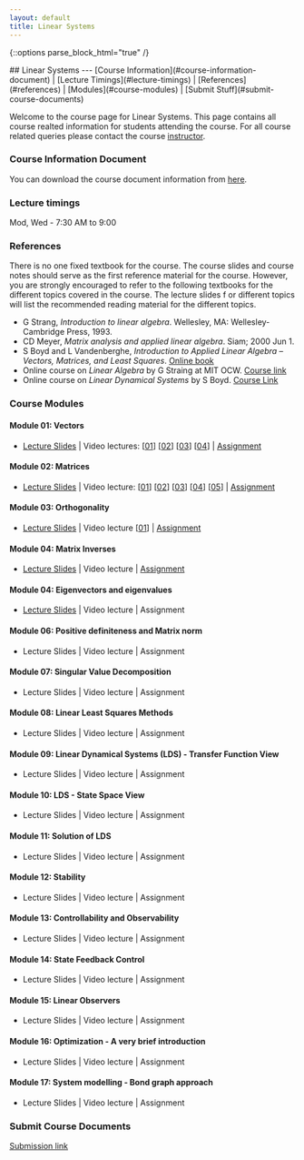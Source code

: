 ```yaml
---
layout: default
title: Linear Systems
---
```

{::options parse_block_html="true" /}
<div class="well">
## Linear Systems
---
[Course Information](#course-information-document) |
[Lecture Timings](#lecture-timings) |
[References](#references) |
[Modules](#course-modules) |
[Submit Stuff](#submit-course-documents)

Welcome to the course page for Linear Systems. This page contains all course realted information for students attending the course. For all course related queries please contact the course [instructor](mailto:siva82kb.work@gmail.com).


### Course Information Document
You can download the course document information from [here]({{site.baseurl}}/teaching/ls/course_info.pdf).


### Lecture timings
Mod, Wed - 7:30 AM to 9:00

### References
There is no one fixed textbook for the course. The course slides and course notes should serve as the first reference material for the course. However, you are strongly encouraged to refer to the following textbooks for the different topics covered in the course. The lecture slides f    or different topics will list the recommended reading material for the different topics.

- G Strang, _Introduction to linear algebra_. Wellesley, MA: Wellesley-Cambridge Press, 1993.
- CD Meyer, _Matrix analysis and applied linear algebra_. Siam; 2000 Jun 1.
- S Boyd and L Vandenberghe, _Introduction to Applied Linear Algebra – Vectors, Matrices, and Least Squares_. [Online book](https://web.stanford.edu/~boyd/vmls/)
- Online course on _Linear Algebra_ by G Straing at MIT OCW. [Course link](https://goo.gl/VUy64k)
- Online course on _Linear Dynamical Systems_ by S Boyd. [Course Link](https://see.stanford.edu/Course/EE263)


### Course Modules
#### Module 01: Vectors
- [Lecture Slides](https://github.com/siva82kb/teaching/raw/master/linear_systems/lectures/01-vectors/vectors.pdf) |
Video lectures: 
[[01](https://youtu.be/ju2OOo9SSDw)]
[[02](https://youtu.be/JmVBRKQi4ns)] 
[[03](https://youtu.be/eSHx-JXb4KI)]
[[04](https://youtu.be/AgFGFZnTt4k)] |
[Assignment](https://github.com/siva82kb/teaching/raw/master/linear_systems/assignment/01-vectors/vectors.pdf)

#### Module 02: Matrices
- [Lecture Slides](https://github.com/siva82kb/teaching/raw/master/linear_systems/lectures/02-matrices/matrices.pdf) |
Video lecture:
[[01](https://youtu.be/AgFGFZnTt4k?t=1171)]
[[02](https://youtu.be/69nFHl5QKrs)] 
[[03](https://youtu.be/RWPG61KHk7Y)] 
[[04](https://youtu.be/0ufBomd6u5U)]
[[05](https://youtu.be/558MKybdmAw)] |
[Assignment](https://github.com/siva82kb/teaching/raw/master/linear_systems/assignment/02-matrix/matrix.pdf)

#### Module 03: Orthogonality
- [Lecture Slides](https://github.com/siva82kb/teaching/raw/master/linear_systems/lectures/03-orthogonality/orthogonality.pdf) |
Video lecture [[01](https://youtu.be/qhbJ28q2A7Y)] |
[Assignment](https://github.com/siva82kb/teaching/raw/master/linear_systems/assignment/03-orthogonality/orthogonality.pdf)

#### Module 04: Matrix Inverses
- [Lecture Slides](https://github.com/siva82kb/teaching/raw/master/linear_systems/lectures/04-matrixinverses/matrixinverses.pdf) |
Video lecture |
[Assignment](https://github.com/siva82kb/teaching/raw/master/linear_systems/assignment/04-matrixinv/matrixinv.pdf)

#### Module 04: Eigenvectors and eigenvalues
- [Lecture Slides](https://github.com/siva82kb/teaching/raw/master/linear_systems/lectures/05-eigenvalvec/eigenvalvec.pdf) |
Video lecture |
Assignment

#### Module 06: Positive definiteness and Matrix norm
- Lecture Slides |
Video lecture |
Assignment

#### Module 07: Singular Value Decomposition
- Lecture Slides |
Video lecture |
Assignment

#### Module 08: Linear Least Squares Methods
- Lecture Slides |
Video lecture |
Assignment

#### Module 09: Linear Dynamical Systems (LDS) - Transfer Function View
- Lecture Slides |
Video lecture |
Assignment

#### Module 10: LDS - State Space View
- Lecture Slides |
Video lecture |
Assignment

#### Module 11: Solution of LDS
- Lecture Slides |
Video lecture |
Assignment

#### Module 12: Stability
- Lecture Slides |
Video lecture |
Assignment

#### Module 13: Controllability and Observability
- Lecture Slides |
Video lecture |
Assignment

#### Module 14: State Feedback Control
- Lecture Slides |
Video lecture |
Assignment

#### Module 15: Linear Observers
- Lecture Slides |
Video lecture |
Assignment

#### Module 16: Optimization -  A very brief introduction
- Lecture Slides |
Video lecture |
Assignment

#### Module 17: System modelling - Bond graph approach
- Lecture Slides |
Video lecture |
Assignment

### Submit Course Documents
[Submission link](https://forms.gle/fnqPjoVQmx1jfSfg9)

<!-- ### Course Notes
The [course notes]({{site.baseurl}}/teaching/ls/lsnotes.pdf) contains some of the topics covered (and not covered) in the lectures. I am still in the process of preparing this document and hope to have at least a first draft completed soon. Please visit the page regularly to have the most up-to-date version. -->

<!-- ### Homework Assignments
The [assigment document]({{site.baseurl}}/teaching/ls/assignment.pdf) contains all the problems you will need to workout as part of your homework. You will be informed in class regularly about the sections to solve and submit as your homework assignment. The document will be regularly updated and revised, you are encouraged to make sure you have the most up-to-date document when working on your assigments. You can download data for programming assingments for the different assignments from the link given below:
- [SVD and Least Squares Methods]({{site.baseurl}}/teaching/ls/data/ls.zip) -->

</div>
